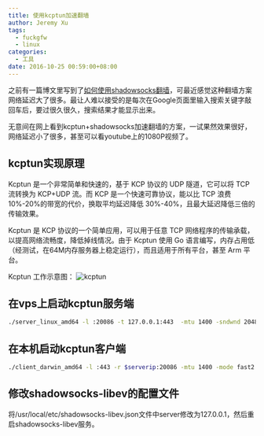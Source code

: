 ```yaml
---
title: 使用kcptun加速翻墙
author: Jeremy Xu
tags:
  - fuckgfw
  - linux
categories:
  - 工具
date: 2016-10-25 00:59:00+08:00
---
```

之前有一篇博文里写到了[如何使用shadowsocks翻墙](/2016/04/10/fuckgfw_osx/)，可最近感觉这种翻墙方案网络延迟大了很多。最让人难以接受的是每次在Google页面里输入搜索关键字敲回车后，要过很久很久，搜索结果才能显示出来。

无意间在网上看到kcptun+shadowsocks加速翻墙的方案，一试果然效果很好，网络延迟小了很多，甚至可以看youtube上的1080P视频了。

## kcptun实现原理

Kcptun 是一个非常简单和快速的，基于 KCP 协议的 UDP 隧道，它可以将 TCP 流转换为 KCP+UDP 流。而 KCP 是一个快速可靠协议，能以比 TCP 浪费10%-20%的带宽的代价，换取平均延迟降低 30%-40%，且最大延迟降低三倍的传输效果。

Kcptun 是 KCP 协议的一个简单应用，可以用于任意 TCP 网络程序的传输承载，以提高网络流畅度，降低掉线情况。由于 Kcptun 使用 Go 语言编写，内存占用低（经测试，在64M内存服务器上稳定运行），而且适用于所有平台，甚至 Arm 平台。

Kcptun 工作示意图：
![kcptun](http://blog-images-1252238296.cosgz.myqcloud.com/kcptun.png)

## 在vps上启动kcptun服务端

```bash
./server_linux_amd64 -l :20086 -t 127.0.0.1:443  -mtu 1400 -sndwnd 2048 -rcvwnd 2048 -mode fast2 --crypt "aes" &
```

## 在本机启动kcptun客户端

```bash
./client_darwin_amd64 -l :443 -r $serverip:20086 -mtu 1400 -mode fast2 -dscp 46 --crypt aes
```

## 修改shadowsocks-libev的配置文件

将/usr/local/etc/shadowsocks-libev.json文件中server修改为127.0.0.1，然后重启shadowsocks-libev服务。
